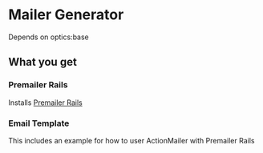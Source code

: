 # Mailer Generator

Depends on optics:base

## What you get

### Premailer Rails

Installs [Premailer Rails](https://github.com/fphilipe/premailer-rails)

### Email Template

This includes an example for how to user ActionMailer with Premailer Rails
